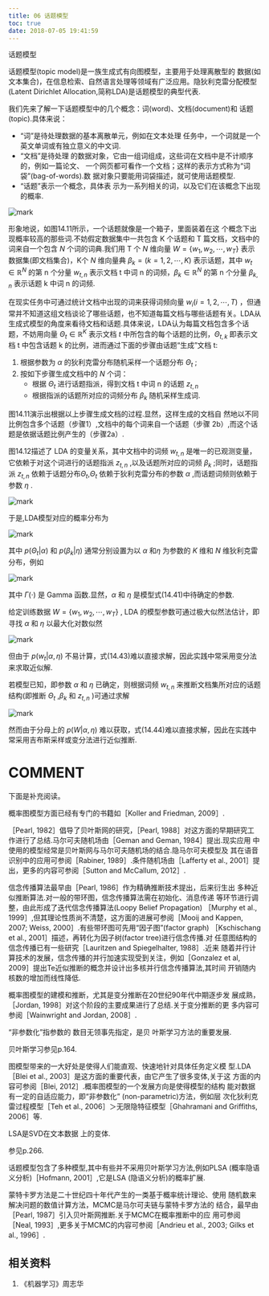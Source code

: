 ```yaml
---
title: 06 话题模型
toc: true
date: 2018-07-05 19:41:59
---
```


话题模型




话题模型(topic model)是一族生成式有向图模型，主要用于处理离散型的 数据(如文本集合)，在信息检索、自然语言处理等领域有广泛应用。隐狄利克雷分配模型(Latent Dirichlet Allocation,简称LDA)是话题模型的典型代表.



我们先来了解一下话题模型中的几个概念：词(word)、文档(document)和 话题(topic).具体来说：

- “词”是待处理数据的基本离散单元，例如在文本处理 任务中，一个词就是一个英文单词或有独立意义的中文词.
- “文档”是待处理 的数据对象，它由一组词组成，这些词在文档中是不计顺序的，例如一篇论文、 一个网页都可看作一个文档；这样的表示方式称为“词袋”(bag-of-words).数 据对象只要能用词袋描述，就可使用话题模型.
- “话题”表示一个概念，具体表 示为一系列相关的词，以及它们在该概念下出现的概率.

![mark](http://pacdb2bfr.bkt.clouddn.com/blog/image/180701/ikfEl45aL5.png?imageslim)

形象地说，如图14.11所示，一个话题就像是一个箱子，里面装着在这 个概念下出现概率较高的那些词.不妨假定数据集中一共包含 K 个话题和 T 篇文档，文档中的词来自一个包含 $N$ 个词的词典.我们用 T 个 $N$ 维向量 $W=\{w_1,w_2,\cdots,w_T\}$ 表示数据集(即文档集合)，K个 $N$ 维向量典 $\beta_k=(k=1,2,\cdots,K)$ 表示话题，其中 $w_t\in\mathbb{R}^N$ 的第 n 个分量 $w_{t,n}$ 表示文档 t 中词 n 的词频，$\beta_k\in \mathbb{R}^N$ 的第 n 个分量 $\beta_{k,n}$ 表示话题 k 中词 n 的词频.



在现实任务中可通过统计文档中出现的词来获得词频向量 $w_i(i=1,2,\cdots ,T)$ ，但通常并不知道这组文档谈论了哪些话题，也不知道每篇文档与哪些话题有关。LDA从生成式模型的角度来看待文档和话题.具体来说，LDA认为每篇文档包含多个话题，不妨用向量 $\Theta_t\in\mathbb{R}^K$  表示文档 $t$ 中所包含的每个话题的比例，$\Theta_{t,k}$ 即表示文档 t 中包含话题 k 的比例，进而通过下面的步骤由话题“生成”文档 t:

1. 根据参数为 $\alpha$ 的狄利克雷分布随机采样一个话题分布 $\Theta_t$ ;
2. 按如下步骤生成文档中的 $N$ 个词：
    - 根据 $\Theta_t$ 进行话题指派，得到文档 t 中词 n 的话题 $z_{t,n}$
    - 根据指派的话题所对应的词频分布 $\beta_k$ 随机采样生成词.

图14.11演示出根据以上步骤生成文档的过程.显然，这样生成的文档自 然地以不同比例包含多个话题（步骤1）,文档中的每个词来自一个话题（步骤 2b）,而这个话题是依据话题比例产生的（步骤2a）.

图14.12描述了 LDA 的变量关系，其中文档中的词频 $w_{t,n}$ 是唯一的已观测变量，它依赖于对这个词进行的话题指派 $z_{t,n}$ ,以及话题所对应的词频 $\beta_k$ ;同时，话题指派 $z_{t,n}$ 依赖于话题分布$\Theta_t$,$\Theta_t$ 依赖于狄利克雷分布的参数 $\alpha$ ,而话题词频则依赖于参数 $\eta$ .


![mark](http://pacdb2bfr.bkt.clouddn.com/blog/image/180701/49mBjh6KDL.png?imageslim)

于是,LDA模型对应的概率分布为

![mark](http://pacdb2bfr.bkt.clouddn.com/blog/image/180701/97HmmlflE7.png?imageslim)


其中 $p(\Theta_t|\alpha)$ 和 $p(\beta_k|\eta)$ 通常分别设置为以 $\alpha$ 和$\eta$ 为参数的 $K$ 维和 $N$ 维狄利克雷分布，例如

![mark](http://pacdb2bfr.bkt.clouddn.com/blog/image/180701/A37j105cEK.png?imageslim)


其中 $\Gamma(\cdot)$ 是 Gamma 函数.显然，$\alpha$ 和 $\eta$ 是模型式(14.41)中待确定的参数.

给定训练数据 $W=\{w_1,w_2,\cdots,w_T\}$ , LDA 的模型参数可通过极大似然法估计，即寻找 $\alpha$ 和 $\eta$ 以最大化对数似然

![mark](http://pacdb2bfr.bkt.clouddn.com/blog/image/180701/6bebC0lggH.png?imageslim)

但由于 $p(w_t|\alpha,\eta)$ 不易计算，式(14.43)难以直接求解，因此实践中常采用变分法来求取近似解.

若模型已知，即参数 $\alpha$ 和 $\eta$ 已确定，则根据词频 $w_{t,n}$ 来推断文档集所对应的话题结构(即推断 $\Theta_t$ ,$\beta_k$ 和 $z_{t,n}$ )可通过求解

![mark](http://pacdb2bfr.bkt.clouddn.com/blog/image/180701/h5IA1F7kjh.png?imageslim)


然而由于分母上的 $p(W|\alpha,\eta)$ 难以获取，式(14.44)难以直接求解，因此在实践中常采用吉布斯采样或变分法进行近似推断.








# COMMENT

下面是补充阅读。




概率图模型方面已经有专门的书籍如［Koller and Friedman, 2009］.

［Pearl, 1982］倡导了贝叶斯网的研究，［Pearl, 1988］对这方面的早期研究工 作进行了总结.马尔可夫随机场由［Geman and Geman, 1984］提出.现实应用 中使用的模型经常是贝叶斯网与马尔可夫随机场的结合.隐马尔可夫模型及 其在语音识别中的应用可参阅［Rabiner, 1989］.条件随机场由［Lafferty et al., 2001］提出，更多的内容可参阅［Sutton and McCallum, 2012］.

信念传播算法最早由［Pearl, 1986］作为精确推断技术提出，后来衍生出 多种近似推断算法.对一般的带环图，信念传播算法需在初始化、消息传递 等环节进行调整，由此形成了迭代信念传播算法(Loopy Belief Propagation) ［Murphy et al., 1999］,但其理论性质尚不清楚，这方面的进展可参阅［Mooij and Kappen, 2007; Weiss, 2000］.有些带环图可先用“因子图”(factor graph) ［Kschischang et al., 2001］描述，再转化为因子树(factor tree)进行信念传播.对 任意图结构的信念传播已有一些研究［Lauritzen and Spiegelhalter, 1988］.近来 随着并行计算技术的发展，信念传播的并行加速实现受到关注，例如［Gonzalez et al, 2009］提出Te近似推断的概念并设计出多核并行信念传播算法,其时间 开销随内核数的增加而线性降低.

概率图模型的建模和推断，尤其是变分推断在20世纪90年代中期逐步发 展成熟，［Jordan, 1998］对这个阶段的主要成果进行了总结.关于变分推断的更 多内容可参阅［Wainwright and Jordan, 2008］.

“非参数化”指参数的 数目无领事先指定，是贝 叶斯学习方法的重要发展.

贝叶斯学习参见p.164.


图模型带来的一大好处是使得人们能直观、快速地针对具体任务定义模 型.LDA ［Blei et al., 2003］是这方面的重要代表，由它产生了很多变体,关于这 方面的内容可参阅［Blei, 2012］.概率图模型的一个发展方向是使得模型的结构 能对数据有一定的自适应能力，即“非参数化” (non-parametric)方法，例如层 次化狄利克雷过程模型［Teh et al., 2006］＞无限隐特征模型［Ghahramani and Griffiths, 2006］等.

LSA是SVD在文本数据 上的变体.

参见p.266.


话题模型包含了多种模型,其中有些并不采用贝叶斯学习方法,例如PLSA (概率隐语义分析)［Hofmann, 2001］,它是LSA (隐语义分析)的概率扩展.

蒙特卡罗方法是二十世纪四十年代产生的一类基于概率统计理论、使用 随机数来解决问题的数值计算方法，MCMC是马尔可夫链与蒙特卡罗方法的 结合，最早由［Pearl, 1987］引入贝叶斯网推断.关于MCMC在概率推断中的应 用可参阅［Neal, 1993］,更多关于MCMC的内容可参阅［Andrieu et al., 2003; Gilks et al., 1996］.


## 相关资料
1. 《机器学习》周志华
